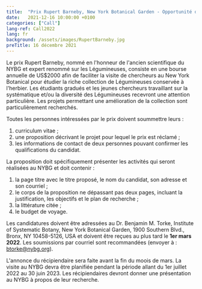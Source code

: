 ```yaml
---
title:  "Prix Rupert Barneby, New York Botanical Garden - Opportunité de Financement"
date:   2021-12-16 10:00:00 +0100
categories: ["Call"]
lang-ref: Call2022
lang: fr
background: /assets/images/RupertBarneby.jpg
preTitle: 16 décembre 2021
---
```


Le prix Rupert Barneby, nommé en l'honneur de l'ancien scientifique du NYBG et expert renommé sur les Légumineuses, consiste en une bourse annuelle de US$2000 afin de faciliter la visite de chercheurs au New York Botanical pour étudier la riche collection de Légumineuses conservée à l'herbier. Les étudiants gradués et les jeunes chercheurs travaillant sur la systématique et/ou la diversité des Légumineuses recevront une attention particulière. Les projets permettant une amélioration de la collection sont particulièrement recherchés.

Toutes les personnes intéressées par le prix doivent soummettre leurs :
1) curriculum vitae ;
2) une proposition décrivant le projet pour lequel le prix est réclamé ;
3) les informations de contact de deux personnes pouvant confirmer les qualifications du candidat.

La proposition doit spécifiquement présenter les activités qui seront réalisées au NYBG et doit contenir :
1) la page titre avec le titre proposé, le nom du candidat, son adresse et son courriel ;
2) le corps de la proposition ne dépassant pas deux pages, incluant la justification, les objectifs et le plan de recherche ;
3) la littérature citée ;
4) le budget de voyage.

Les candidatures doivent être adressées au Dr. Benjamin M. Torke, Institute of Systematic Botany, New York Botanical Garden, 1900 Southern Blvd., Bronx, NY 10458-5126, USA et doivent être reçues au plus tard le **1er mars 2022**. Les soumissions par courriel sont recommandées (envoyer à : <btorke@nybg.org>).

L'annonce du récipiendaire sera faite avant la fin du moois de mars. La visite au NYBG devra être planifiée pendant la période allant du 1er juillet 2022 au 30 juin 2023. Les récipiendaires devront donner une présentation au NYBG à propos de leur recherche.


